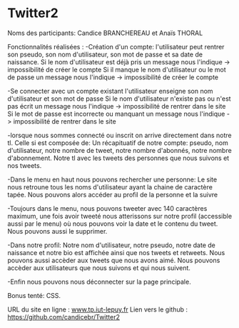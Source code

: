 # Twitter2

Noms des participants: Candice BRANCHEREAU et Anaïs THORAL

Fonctionnalités réalisées : 
  -Création d'un compte: 
    l'utilisateur peut rentrer son pseudo, son nom d'utilisateur, son mot de passe et sa date de naissance.
    Si le nom d'utilisateur est déjà pris un message nous l'indique -> impossibilité de créer le compte
    Si il manque le nom d'utilisateur ou le mot de passe un message nous l'indique -> impossibilité de créer le compte
    
  -Se connecter avec un compte existant 
    l'utilisateur enseigne son nom d'utilisateur et son mot de passe 
    Si le nom d'utilisateur n'existe pas ou n'est pas écrit un message nous l'indique -> impossibilité de rentrer dans le site
    Si le mot de passe est incorrecte ou manquant un message nous l'indique -> impossibilité de rentrer dans le site
   
   -lorsque nous sommes connecté ou inscrit on arrive directement dans notre tl. Celle si est composée de:
    Un récapituatif de notre compte: pseudo, nom d'utilisateur, notre nombre de tweet, notre nombre d'abonnés, notre nombre d'abonnement.
    Notre tl avec les tweets des personnes que nous suivons et nos tweets.
    
   -Dans le menu en haut nous pouvons rechercher une personne:
      Le site nous retroune tous les noms d'utilisateur ayant la chaine de caractère tapée. 
      Nous pouvons alors accéder au profil de la personne et la suivre
     
   -Toujours dans le menu, nous pouvons tweeter avec 140 caractères maximum, une fois avoir tweeté nous atterissons sur notre profil (accessible aussi par le menu) où nous pouvons voir la date et le contenu du tweet. Nous pouvons aussi le supprimer.
    
   -Dans notre profil:
      Notre nom d'utilisateur, notre pseudo, notre date de naissance et notre bio est affichée ainsi que nos tweets et retweets.
      Nous pouvons aussi accèder aux tweets que nous avons aimé.
      Nous pouvons accèder aux utilisateurs que nous suivons et qui nous suivent.
      
   -Enfin nous pouvons nous déconnecter sur la page principale.
     
   Bonus tenté: CSS.
   
   URL du site en ligne : www.tp.iut-lepuy.fr
   Lien vers le github : https://github.com/candicebr/Twitter2
   
   

